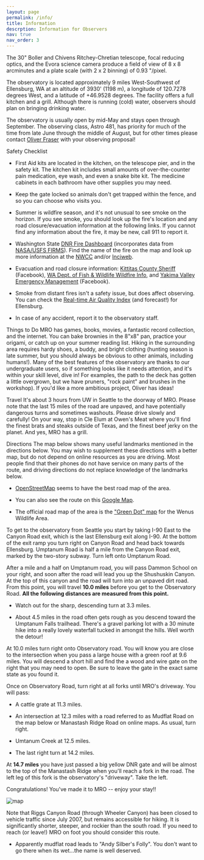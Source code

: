 ```yaml
---
layout: page
permalink: /info/
title: Information
descrption: Information for Observers
nav: true
nav_order: 3
---
```

The 30" Boller and Chivens Ritchey-Chretian telescope, focal reducing optics, and the Evora science camera produce a field of view of 8 x 8 arcminutes and a plate scale (with 2 x 2 binning) of 0.93 "/pixel.

The observatory is located approximately 9 miles West-Southwest of Ellensburg, WA at an altitude of 3930' (1198 m), a longitude of 120.7278 degrees West, and a latitude of +46.9528 degrees. The facility offers a full kitchen and a grill. Although there is running (cold) water, observers should plan on bringing drinking water.

The observatory is usually open by mid-May and stays open through September. The observing class, Astro 481, has priority for much of the time from late June through the middle of August, but for other times please contact [Oliver Fraser](ojf@uw.edu) with your observing proposal!

Safety Checklist
- First Aid kits are located in the kitchen, on the telescope pier, and in the safety kit. The kitchen kit includes small amounts of over-the-counter pain medication, eye wash, and even a snake bite kit. The medicine cabinets in each bathroom have other supplies you may need.

- Keep the gate locked so animals don't get trapped within the fence, and so you can choose who visits you.

- Summer is wildfire season, and it's not unusual to see smoke on the horizon. If you see smoke, you should look up the fire's location and any road closure/evacuation information at the following links. If you cannot find any information about the fire, it may be new, call 911 to report it.

- Washington State [DNR Fire Dashboard](https://experience.arcgis.com/experience/6cdda73cf6154949a1fae76ccb2900a0) (incorporates data from [NASA/USFS FIRMS](https://firms.modaps.eosdis.nasa.gov/usfs/map/#t:tsd;d:24hrs;@-120.65,46.88,11.00z)). Find the name of the fire on the map and look up more information at the [NWCC](https://gacc.nifc.gov/nwcc/fire_info.php) and/or [Inciweb](https://inciweb.wildfire.gov/).

- Evacuation and road closure information: [Kittitas County Sheriff](https://www.facebook.com/KittitasCountySheriff/) (Facebook), [WA Dept. of Fish & Wildlife Wildfire Info](https://wdfw.wa.gov/about/wdfw-lands/wildfire), and [Yakima Valley Emergency Management](https://www.facebook.com/YakimaCountyOEM) (Facebook).

- Smoke from distant fires isn't a safety issue, but does affect observing. You can check the [Real-time Air Quality Index](http://aqicn.org/city/usa/washington/ellensburg/ruby-st/) (and forecast!) for Ellensburg.

- In case of any accident, report it to the observatory staff.

Things to Do
MRO has games, books, movies, a fantastic record collection, and the internet. You can bake brownies in the 8"x8" pan, practice your origami, or catch up on your summer reading list. Hiking in the surrounding area requires hardy shoes, a buddy, and bright clothing (hunting season is late summer, but you should always be obvious to other animals, including humans!). Many of the best features of the observatory are thanks to our undergraduate users, so if something looks like it needs attention, and it's within your skill level, dive in! For examples, the path to the deck has gotten a little overgrown, but we have pruners, "rock paint" and brushes in the workshop). If you'd like a more ambitious project, Oliver has ideas!

Travel
It's about 3 hours from UW in Seattle to the doorway of MRO. Please note that the last 15 miles of the road are unpaved, and have potentially dangerous turns and sometimes washouts. Please drive slowly and carefully! On your way, stop in Cle Elum at Owen's Meat where you'll find the finest brats and steaks outside of Texas, and the finest beef jerky on the planet. And yes, MRO has a grill.

Directions
The map below shows many useful landmarks mentioned in the directions below. You may wish to supplement these directions with a better map, but do not depend on online resources as you are driving. Most people find that their phones do not have service on many parts of the route, and driving directions do not replace knowledge of the landmarks below.

- [OpenStreetMap](https://www.openstreetmap.org/search?query=Manastash%20Ridge%20Observatory%2C%20WA#map=15/46.9573/-120.7179) seems to have the best road map of the area.  

- You can also see the route on this [Google Map](https://www.google.com/maps/dir/Subway,+1301+Canyon+Rd,+Ellensburg,+WA+98926,+United+States/46.9506484,-120.7249641/@46.9367773,-120.6443132,18255m/data=!3m1!1e3!4m14!4m13!1m10!1m1!1s0x5499f2213ced1b4b:0x7fee9e3bb14fff55!2m2!1d-120.545486!2d46.980247!3m4!1m2!1d-120.6408958!2d46.9125571!3s0x5499e551bf73b38b:0x1ef061fe12c6d271!1m0!3e0).

- The official road map of the area is the ["Green Dot" map](https://wdfw.wa.gov/about/wdfw-lands/green-dot#print) for the Wenus Wildlife Area.

To get to the observatory from Seattle you start by taking I-90 East to the Canyon Road exit, which is the last Ellensburg exit along I-90. At the bottom of the exit ramp you turn right on Canyon Road and head back towards Ellensburg. Umptanum Road is half a mile from the Canyon Road exit, marked by the two-story subway. Turn left onto Umptanum Road.

After a mile and a half on Umptanum road, you will pass Dammon School on your right, and soon after the road will lead you up the Shushuskin Canyon. At the top of this canyon and the road will turn into an unpaved dirt road. From this point, you will travel **10.0 miles** before you get to the Observatory Road. **All the following distances are measured from this point.**

- Watch out for the sharp, descending turn at 3.3 miles.

- About 4.5 miles in the road often gets rough as you descend toward the Umptanum Falls trailhead. There's a gravel parking lot with a 30 minute hike into a really lovely waterfall tucked in amongst the hills. Well worth the detour!

At 10.0 miles turn right onto Observatory road. You will know you are close to the intersection when you pass a large house with a green roof at 9.6 miles. You will descend a short hill and find the a wood and wire gate on the right that you may need to open. Be sure to leave the gate in the exact same state as you found it.

Once on Observatory Road, turn right at all forks until MRO's driveway. You will pass:

- A cattle grate at 11.3 miles.

- An intersection at 12.3 miles with a road referred to as Mudflat Road on the map below or Manastash Ridge Road on online maps. As usual, turn right.

- Umtanum Creek at 12.5 miles.

- The last right turn at 14.2 miles.

At **14.7 miles** you have just passed a big yellow DNR gate and will be almost to the top of the Manastash Ridge when you'll reach a fork in the road. The left leg of this fork is the observatory's "driveway". Take the left.

Congratulations! You've made it to MRO -- enjoy your stay!!

![map](../../assets/img/MRO_Map.jpeg)

Note that Riggs Canyon Road (through Wheeler Canyon) has been closed to vehicle traffic since July 2007, but remains accessible for hiking. It is significantly shorter, steeper, and rockier than the south road. If you need to reach (or leave!) MRO on foot you should consider this route.

* Apparently mudflat road leads to "Andy Silber's Folly". You don't want to go there when its wet...the name is well deserved.